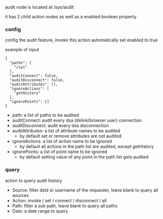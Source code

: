 audit node is located at /sys/audit

it has 2 child action nodes as well as a enabled boolean property

### config
config the audit feature, invoke this action automatically set enabled to true

example of input
```
{
  "paths": [
    "/sys"
  ],
  "auditConnect": false,
  "auditDisconnect": false,
  "auditAttributes": [],
  "ignoreActions": [
    "getHistory"
  ],
  "ignorePoints": []
}
```

* path: a list of paths to be audited
* auditConnect: audit every dsa (dslink/browser user) connection
* auditDisconnect: audit every dsa disconnection
* auditAttributes: a list of attribute names to be audited
  * by default set or remove attributes are not audited
* ignoreActions: a list of action name to be ignored
  * by default all actions in the path list are audited, except getHistory
* ignorePoints: a list of point name to be ignored
  * by default setting value of any point in the path list gets audited

### query
action to query audit history

* Source: filter dsId or username of the requester, leave blank to query all aources
* Action: invoke /  set / connect / disconnect / all
* Path: filter a sub path, leave blank to query all paths
* Date: a date range to query
